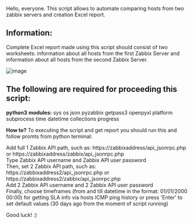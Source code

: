 Hello, everyone. This script allows to automate comparing hosts from two zabbix servers and creation Excel report.

<h2><strong>Information:</strong></h2>
<p>Complete Excel report made using this script should consist of two worksheets: information about all hosts from the first Zabbix Server and information about all hosts from the second Zabbix Server.<p>

![image](https://user-images.githubusercontent.com/106164393/209563232-42d80409-4582-4991-952f-70ad4382a136.png)

<h2><strong>The following are required for proceeding this script:</strong></h2>

<strong>python3</strong>
<strong>modules:</strong> sys os json pyzabbix getpass3 openpyxl platform subprocess time datetime collections progress

<strong>How to?</strong> To executing the script and get report you should run this and follow promts from python terminal:

Add full 1 Zabbix API path, such as: https://zabbixaddress/api_jsonrpc.php or https://zabbixaddress/zabbix/api_jsonrpc.php<br>
Type Zabbix API username and Zabbix API user password<br>
Then, set 2 Zabbix API path, such as: https://zabbixaddress2/api_jsonrpc.php or https://zabbixaddress2/zabbix/api_jsonrpc.php<br>
Add 2 Zabbix API username and 2 Zabbix API user password<br>
Finally, choose timeframes (from and till datetime in the format: 01/01/2000 00:00) for getting SLA info via hosts ICMP ping history or press 'Enter' to set default values (30 days ago from the moment of script running)<br>

Good luck! :)
